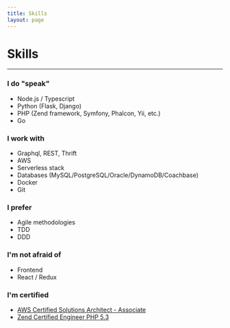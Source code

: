 ```yaml
---
title: Skills
layout: page
---
```


# Skills
--------

### I do "speak"
 - Node.js / Typescript
 - Python (Flask, Django)
 - PHP (Zend framework, Symfony, Phalcon, Yii, etc.)
 - Go


### I work with
 - Graphql, REST, Thrift
 - AWS
 - Serverless stack
 - Databases (MySQL/PostgreSQL/Oracle/DynamoDB/Coachbase)
 - Docker
 - Git


### I prefer
 - Agile methodologies
 - TDD
 - DDD
 
 
### I'm not afraid of
 - Frontend
 - React / Redux


### I'm certified
 - [AWS Certified Solutions Architect - Associate](https://www.certmetrics.com/amazon/public/badge.aspx?i=1&t=c&d=2018-03-29&ci=AWS00403056)
 - [Zend Certified Engineer PHP 5.3](http://www.zend.com/en/yellow-pages/ZEND021374) 
